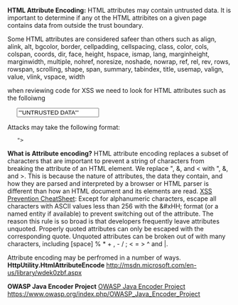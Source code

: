 **HTML Attribute Encoding:** HTML attributes may contain untrusted data.
It is important to determine if any ot the HTML attribites on a given
page contains data from outside the trust boundary.

Some HTML attributes are considered safeer than others such as
align, alink, alt, bgcolor, border, cellpadding, cellspacing, class,
color, cols, colspan, coords, dir, face, height, hspace, ismap, lang,
marginheight, marginwidth, multiple, nohref, noresize, noshade, nowrap,
ref, rel, rev, rows, rowspan, scrolling, shape, span, summary, tabindex,
title, usemap, valign, value, vlink, vspace, width

when reviewing code for XSS we need to look for HTML attributes such as
the folloiwng

`   `<input type="text" name="fname" value="'''UNTRUSTED DATA'''">

Attacks may take the following format:

`   ">`

<script>

/\* bad stuff \*/

</script>

**What is Attribute encoding?**
HTML attribute encoding replaces a subset of characters that are
important to prevent a string of characters from breaking the attribute
of an HTML element.
We replace ", &, and \< with ", &, and \>.
This is because the nature of attributes, the data they contain, and how
they are parsed and interpreted by a browser or HTML parser is different
than how an HTML document and its elements are read.
[XSS Prevention
CheatSheet](https://www.owasp.org/index.php/XSS_%28Cross_Site_Scripting%29_Prevention_Cheat_Sheet#RULE_.232_-_Attribute_Escape_Before_Inserting_Untrusted_Data_into_HTML_Common_Attributes):
Except for alphanumeric characters, escape all characters with ASCII
values less than 256 with the &\#xHH; format (or a named entity if
available) to prevent switching out of the attribute. The reason this
rule is so broad is that developers frequently leave attributes
unquoted. Properly quoted attributes can only be escaped with the
corresponding quote. Unquoted attributes can be broken out of with many
characters, including \[space\] % \* + , - / ; \< = \> ^ and |.

Attribute encoding may be perfromed in a number of ways.
**HttpUtility.HtmlAttributeEncode**
<http://msdn.microsoft.com/en-us/library/wdek0zbf.aspx>

**OWASP Java Encoder Project**
[OWASP Java Encoder Project
<https://www.owasp.org/index.php/OWASP_Java_Encoder_Project>](https://www.owasp.org/index.php/OWASP_Java_Encoder_Project)